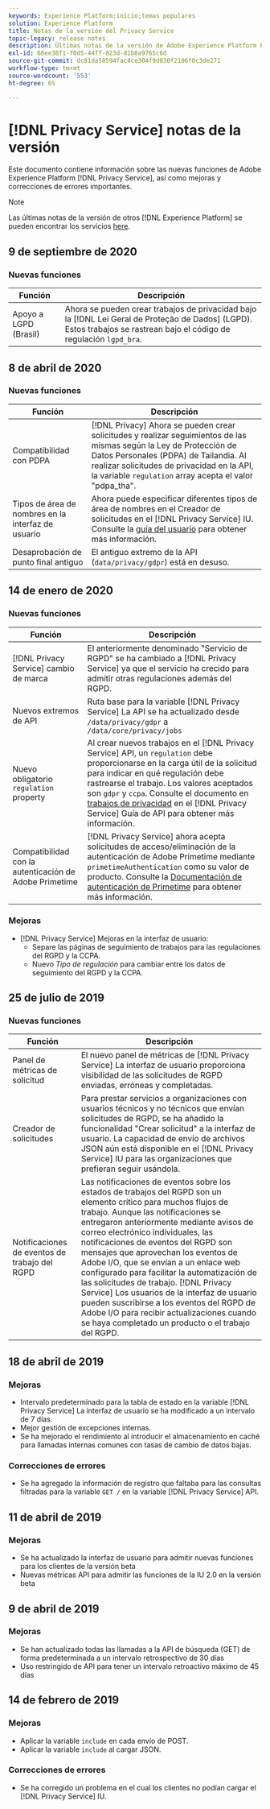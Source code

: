 ```yaml
---
keywords: Experience Platform;inicio;temas populares
solution: Experience Platform
title: Notas de la versión del Privacy Service
topic-legacy: release notes
description: Últimas notas de la versión de Adobe Experience Platform Privacy Service.
exl-id: 66ee38f1-f0d5-44ff-823d-d1b8a9765c6d
source-git-commit: dc81da58594fac4ce304f9d030f2106f0c3de271
workflow-type: tm+mt
source-wordcount: '553'
ht-degree: 6%

---
```


# [!DNL Privacy Service] notas de la versión

Este documento contiene información sobre las nuevas funciones de Adobe Experience Platform [!DNL Privacy Service], así como mejoras y correcciones de errores importantes.

>[!NOTE]
>
>Las últimas notas de la versión de otros [!DNL Experience Platform] se pueden encontrar los servicios [here](../release-notes/latest/latest.md).

## 9 de septiembre de 2020

### Nuevas funciones

| Función | Descripción |
| --- | --- |
| Apoyo a LGPD (Brasil) | Ahora se pueden crear trabajos de privacidad bajo la [!DNL Lei Geral de Proteção de Dados] (LGPD). Estos trabajos se rastrean bajo el código de regulación `lgpd_bra`. |

## 8 de abril de 2020

### Nuevas funciones

| Función | Descripción |
| --- | --- |
| Compatibilidad con PDPA | [!DNL Privacy] Ahora se pueden crear solicitudes y realizar seguimientos de las mismas según la Ley de Protección de Datos Personales (PDPA) de Tailandia. Al realizar solicitudes de privacidad en la API, la variable `regulation` array acepta el valor &quot;pdpa_tha&quot;. |
| Tipos de área de nombres en la interfaz de usuario | Ahora puede especificar diferentes tipos de área de nombres en el Creador de solicitudes en el [!DNL Privacy Service] IU. Consulte la [guía del usuario](ui/user-guide.md) para obtener más información. |
| Desaprobación de punto final antiguo | El antiguo extremo de la API (`data/privacy/gdpr`) está en desuso. |

## 14 de enero de 2020

### Nuevas funciones

| Función | Descripción |
| --- | --- |
| [!DNL Privacy Service] cambio de marca | El anteriormente denominado &quot;Servicio de RGPD&quot; se ha cambiado a [!DNL Privacy Service] ya que el servicio ha crecido para admitir otras regulaciones además del RGPD. |
| Nuevos extremos de API | Ruta base para la variable [!DNL Privacy Service] La API se ha actualizado desde `/data/privacy/gdpr` a `/data/core/privacy/jobs` |
| Nuevo obligatorio `regulation` property | Al crear nuevos trabajos en el [!DNL Privacy Service] API, un `regulation` debe proporcionarse en la carga útil de la solicitud para indicar en qué regulación debe rastrearse el trabajo. Los valores aceptados son `gdpr` y `ccpa`. Consulte el documento en [trabajos de privacidad](api/privacy-jobs.md) en el [!DNL Privacy Service] Guía de API para obtener más información. |
| Compatibilidad con la autenticación de Adobe Primetime | [!DNL Privacy Service] ahora acepta solicitudes de acceso/eliminación de la autenticación de Adobe Primetime mediante `primetimeAuthentication` como su valor de producto. Consulte la [Documentación de autenticación de Primetime](https://tve.helpdocsonline.com/how-to-make-a-privacy-request) para obtener más información. |

### Mejoras

* [!DNL Privacy Service] Mejoras en la interfaz de usuario:
   * Separe las páginas de seguimiento de trabajos para las regulaciones del RGPD y la CCPA.
   * Nuevo *Tipo de regulación* para cambiar entre los datos de seguimiento del RGPD y la CCPA.

## 25 de julio de 2019

### Nuevas funciones

| Función | Descripción |
| --- | --- |
| Panel de métricas de solicitud | El nuevo panel de métricas de [!DNL Privacy Service] La interfaz de usuario proporciona visibilidad de las solicitudes de RGPD enviadas, erróneas y completadas. |
| Creador de solicitudes | Para prestar servicios a organizaciones con usuarios técnicos y no técnicos que envían solicitudes de RGPD, se ha añadido la funcionalidad &quot;Crear solicitud&quot; a la interfaz de usuario. La capacidad de envío de archivos JSON aún está disponible en el [!DNL Privacy Service] IU para las organizaciones que prefieran seguir usándola. |
| Notificaciones de eventos de trabajo del RGPD | Las notificaciones de eventos sobre los estados de trabajos del RGPD son un elemento crítico para muchos flujos de trabajo. Aunque las notificaciones se entregaron anteriormente mediante avisos de correo electrónico individuales, las notificaciones de eventos del RGPD son mensajes que aprovechan los eventos de Adobe I/O, que se envían a un enlace web configurado para facilitar la automatización de las solicitudes de trabajo. [!DNL Privacy Service] Los usuarios de la interfaz de usuario pueden suscribirse a los eventos del RGPD de Adobe I/O para recibir actualizaciones cuando se haya completado un producto o el trabajo del RGPD. |

## 18 de abril de 2019

### Mejoras

* Intervalo predeterminado para la tabla de estado en la variable [!DNL Privacy Service] La interfaz de usuario se ha modificado a un intervalo de 7 días.
* Mejor gestión de excepciones internas.
* Se ha mejorado el rendimiento al introducir el almacenamiento en caché para llamadas internas comunes con tasas de cambio de datos bajas.

### Correcciones de errores

* Se ha agregado la información de registro que faltaba para las consultas filtradas para la variable `GET /` en la variable [!DNL Privacy Service] API.

## 11 de abril de 2019

### Mejoras

* Se ha actualizado la interfaz de usuario para admitir nuevas funciones para los clientes de la versión beta
* Nuevas métricas API para admitir las funciones de la IU 2.0 en la versión beta

## 9 de abril de 2019

### Mejoras

* Se han actualizado todas las llamadas a la API de búsqueda (GET) de forma predeterminada a un intervalo retrospectivo de 30 días
* Uso restringido de API para tener un intervalo retroactivo máximo de 45 días

## 14 de febrero de 2019

### Mejoras

* Aplicar la variable `include` en cada envío de POST.
* Aplicar la variable `include` al cargar JSON.

### Correcciones de errores

* Se ha corregido un problema en el cual los clientes no podían cargar el [!DNL Privacy Service] IU.
